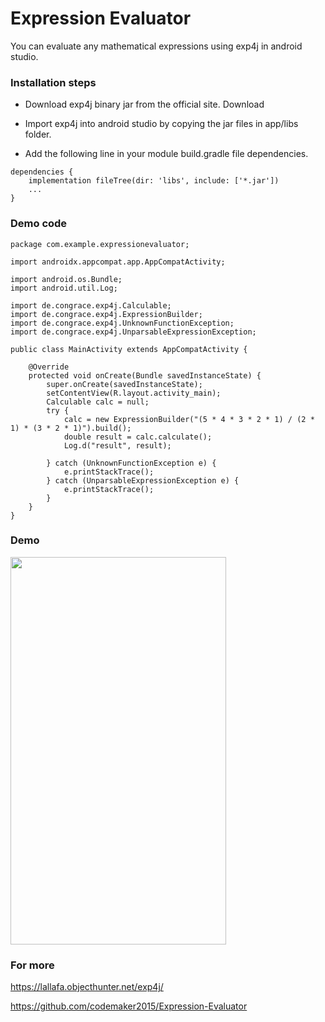# Expression Evaluator

You can evaluate any mathematical expressions using exp4j in android studio.

### Installation steps

* Download exp4j binary jar from the official site. Download

* Import exp4j into android studio by copying the jar files in app/libs folder.

* Add the following line in your module build.gradle file dependencies.

```
dependencies {
    implementation fileTree(dir: 'libs', include: ['*.jar'])
    ...
}
```

### Demo code

```
package com.example.expressionevaluator;

import androidx.appcompat.app.AppCompatActivity;

import android.os.Bundle;
import android.util.Log;

import de.congrace.exp4j.Calculable;
import de.congrace.exp4j.ExpressionBuilder;
import de.congrace.exp4j.UnknownFunctionException;
import de.congrace.exp4j.UnparsableExpressionException;

public class MainActivity extends AppCompatActivity {

    @Override
    protected void onCreate(Bundle savedInstanceState) {
        super.onCreate(savedInstanceState);
        setContentView(R.layout.activity_main);
        Calculable calc = null;
        try {
            calc = new ExpressionBuilder("(5 * 4 * 3 * 2 * 1) / (2 * 1) * (3 * 2 * 1)").build();
            double result = calc.calculate();
            Log.d("result", result);

        } catch (UnknownFunctionException e) {
            e.printStackTrace();
        } catch (UnparsableExpressionException e) {
            e.printStackTrace();
        }
    }
}
```

### Demo

<img src="demo/demo.gif" width="345px" height="620px" />

### For more

https://lallafa.objecthunter.net/exp4j/

https://github.com/codemaker2015/Expression-Evaluator